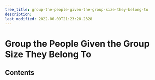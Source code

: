```yaml
---
tree_title: group-the-people-given-the-group-size-they-belong-to
description: 
last_modified: 2022-06-09T21:23:28.2328
---
```


# Group the People Given the Group Size They Belong To

## Contents
